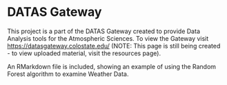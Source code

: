# DATAS Gateway

This project is a part of the DATAS Gateway created to provide Data Analysis tools for the Atmospheric Sciences. To view the Gateway visit https://datasgateway.colostate.edu/ (NOTE: This page is still being created - to view uploaded material, visit the resources page).

An RMarkdown file is included, showing an example of using the Random Forest algorithm to examine Weather Data.
